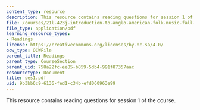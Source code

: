 ```yaml
---
content_type: resource
description: This resource contains reading questions for session 1 of the course.
file: /courses/21l-423j-introduction-to-anglo-american-folk-music-fall-2005/9b3bb6c96136fed1c34befd060963e99_ses1.pdf
file_type: application/pdf
learning_resource_types:
- Readings
license: https://creativecommons.org/licenses/by-nc-sa/4.0/
ocw_type: OCWFile
parent_title: Readings
parent_type: CourseSection
parent_uid: 758a22fc-ee85-b859-5db4-991f87357aac
resourcetype: Document
title: ses1.pdf
uid: 9b3bb6c9-6136-fed1-c34b-efd060963e99
---
```

This resource contains reading questions for session 1 of the course.